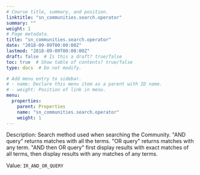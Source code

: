 ```yaml
---
# Course title, summary, and position.
linktitle: "sn_communities.search.operator"
summary: ""
weight: 1
# Page metadata.
title: "sn_communities.search.operator"
date: "2018-09-09T00:00:00Z"
lastmod: "2018-09-09T00:00:00Z"
draft: false  # Is this a draft? true/false
toc: true  # Show table of contents? true/false
type: docs  # Do not modify.

# Add menu entry to sidebar.
# - name: Declare this menu item as a parent with ID name.
# - weight: Position of link in menu.
menu:
  properties:
    parent: Properties
    name: "sn_communities.search.operator"
    weight: 1
---
```


Description: Search method used when searching the Community. "AND query" returns matches with all the terms. "OR query" returns matches with any term. "AND then OR query" first display results with exact matches of all terms, then display results with any matches of any terms.


Value: `IR_AND_OR_QUERY`